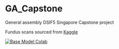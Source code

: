 # GA_Capstone
General assembly DSIF5 Singapore Capstone project

Fundus scans sourced from [Kaggle](https://www.kaggle.com/datasets/sshikamaru/glaucoma-detection)

[![Base Model Colab](https://colab.research.google.com/assets/colab-badge.svg)](https://colab.research.google.com/github/yxmauw/GA_Capstone/blob/main/Base_model.ipynb)

